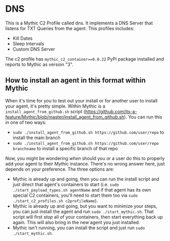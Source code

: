 # DNS

This is a Mythic C2 Profile called dns. It implements a DNS Server that listens for TXT Queries from the agent. This profiles includes:

* Kill Dates
* Sleep Intervals
* Custom DNS Server

The c2 profile has `mythic_c2_container==0.0.22` PyPi package installed and reports to Mythic as version "3".

## How to install an agent in this format within Mythic

When it's time for you to test out your install or for another user to install your agent, it's pretty simple. Within Mythic is a `install_agent_from_github.sh` script (https://github.com/its-a-feature/Mythic/blob/master/install_agent_from_github.sh). You can run this in one of two ways:

* `sudo ./install_agent_from_github.sh https://github.com/user/repo` to install the main branch
* `sudo ./install_agent_from_github.sh https://github.com/user/repo branchname` to install a specific branch of that repo

Now, you might be wondering _when_ should you or a user do this to properly add your agent to their Mythic instance. There's no wrong answer here, just depends on your preference. The three options are:

* Mythic is already up and going, then you can run the install script and just direct that agent's containers to start (i.e. `sudo ./start_payload_types.sh agentName` and if that agent has its own special C2 containers, you'll need to start them too via `sudo ./start_c2_profiles.sh c2profileName`).
* Mythic is already up and going, but you want to minimize your steps, you can just install the agent and run `sudo ./start_mythic.sh`. That script will first _stop_ all of your containers, then start everything back up again. This will also bring in the new agent you just installed.
* Mythic isn't running, you can install the script and just run `sudo ./start_mythic.sh`. 

